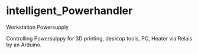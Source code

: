 # intelligent_Powerhandler
 Workstation Powersupply

Controlling Powersulppy for 3D printing, desktop tools, PC, Heater via Relais by an Arduino.

